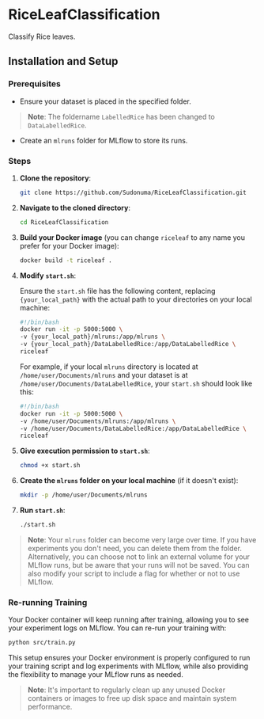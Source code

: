 # RiceLeafClassification

Classify Rice leaves.

## Installation and Setup

### Prerequisites

- Ensure your dataset is placed in the specified folder.
 > **Note**: The foldername `LabelledRice` has been changed to `DataLabelledRice`.
- Create an `mlruns` folder for MLflow to store its runs.

### Steps

1. **Clone the repository**:

    ```sh
    git clone https://github.com/Sudonuma/RiceLeafClassification.git
    ```

2. **Navigate to the cloned directory**:

    ```sh
    cd RiceLeafClassification
    ```

3. **Build your Docker image** (you can change `riceleaf` to any name you prefer for your Docker image):

    ```sh
    docker build -t riceleaf .
    ```

4. **Modify `start.sh`**:

    Ensure the `start.sh` file has the following content, replacing `{your_local_path}` with the actual path to your directories on your local machine:

    ```sh
    #!/bin/bash
    docker run -it -p 5000:5000 \
    -v {your_local_path}/mlruns:/app/mlruns \
    -v {your_local_path}/DataLabelledRice:/app/DataLabelledRice \
    riceleaf
    ```

    For example, if your local `mlruns` directory is located at `/home/user/Documents/mlruns` and your dataset is at `/home/user/Documents/DataLabelledRice`, your `start.sh` should look like this:

    ```sh
    #!/bin/bash
    docker run -it -p 5000:5000 \
    -v /home/user/Documents/mlruns:/app/mlruns \
    -v /home/user/Documents/DataLabelledRice:/app/DataLabelledRice \
    riceleaf
    ```

5. **Give execution permission to `start.sh`**:

    ```sh
    chmod +x start.sh
    ```

6. **Create the `mlruns` folder on your local machine** (if it doesn't exist):

    ```sh
    mkdir -p /home/user/Documents/mlruns
    ```

7. **Run `start.sh`**:

    ```sh
    ./start.sh
    ```

> **Note**: Your `mlruns` folder can become very large over time. If you have experiments you don't need, you can delete them from the folder. Alternatively, you can choose not to link an external volume for your MLflow runs, but be aware that your runs will not be saved. You can also modify your script to include a flag for whether or not to use MLflow.

### Re-running Training

Your Docker container will keep running after training, allowing you to see your experiment logs on MLflow. You can re-run your training with:

```sh
python src/train.py
```

This setup ensures your Docker environment is properly configured to run your training script and log experiments with MLflow, while also providing the flexibility to manage your MLflow runs as needed.

> **Note**: It's important to regularly clean up any unused Docker containers or images to free up disk space and maintain system performance.